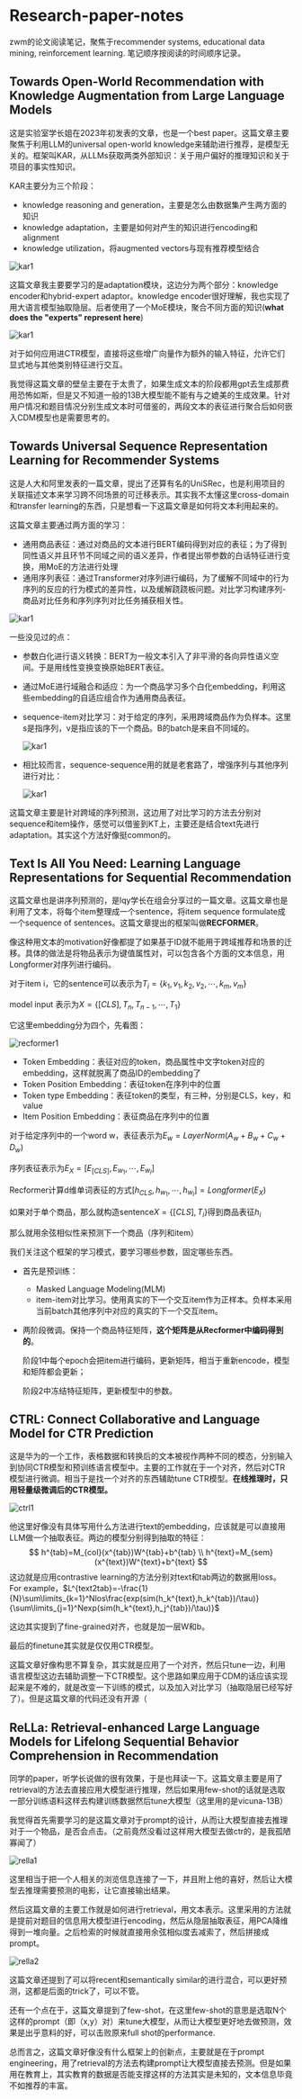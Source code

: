 # Research-paper-notes

zwm的论文阅读笔记，聚焦于recommender systems, educational data mining, reinforcement learning. 笔记顺序按阅读的时间顺序记录。

## Towards Open-World Recommendation with Knowledge Augmentation from Large Language Models

这是实验室学长姐在2023年初发表的文章，也是一个best paper。这篇文章主要聚焦于利用LLM的universal open-world knowledge来辅助进行推荐，是模型无关的。框架叫KAR，从LLMs获取两类外部知识：关于用户偏好的推理知识和关于项目的事实性知识。

KAR主要分为三个阶段：

- knowledge reasoning and generation，主要是怎么由数据集产生两方面的知识
- knowledge adaptation，主要是如何对产生的知识进行encoding和alignment
- knowledge utilization，将augmented vectors与现有推荐模型结合

![kar1](./image/kar1.png)

这篇文章我主要要学习的是adaptation模块，这边分为两个部分：knowledge encoder和hybrid-expert adaptor。knowledge encoder很好理解，我也实现了用大语言模型抽取隐层。后者使用了一个MoE模块，聚合不同方面的知识(**what does the "experts" represent here**)

![kar1](./image/kar2.png)

对于如何应用进CTR模型，直接将这些增广向量作为额外的输入特征，允许它们显式地与其他类别特征进行交互。

我觉得这篇文章的壁垒主要在于太贵了，如果生成文本的阶段都用gpt去生成那费用恐怖如斯，但是又不知道一般的13B大模型能不能有与之媲美的生成效果。针对用户情况和题目情况分别生成文本时可借鉴的，两段文本的表征进行聚合后如何嵌入CDM模型也是需要思考的。

## Towards Universal Sequence Representation Learning for Recommender Systems

这是人大和阿里发表的一篇文章，提出了还算有名的UniSRec，也是利用项目的关联描述文本来学习跨不同场景的可迁移表示。其实我不太懂这里cross-domain和transfer learning的东西，只是想看一下这篇文章是如何将文本利用起来的。

这篇文章主要通过两方面的学习：

- 通用商品表征：通过对商品的文本进行BERT编码得到对应的表征；为了得到同性语义并且环节不同域之间的语义差异，作者提出带参数的白话特征进行变换，用MoE的方法进行处理
- 通用序列表征：通过Transformer对序列进行编码，为了缓解不同域中的行为序列的反应的行为模式的差异性，以及缓解跷跷板问题。对比学习构建序列-商品对比任务和序列序列对比任务捕获相关性。

![kar1](./image/unisrec1.png)

一些没见过的点：

- 参数白化进行语义转换：BERT为一般文本引入了非平滑的各向异性语义空间。于是用线性变换变换原始BERT表征。

- 通过MoE进行域融合和适应：为一个商品学习多个白化embedding，利用这些embedding的自适应组合作为通用商品表征。

- sequence-item对比学习：对于给定的序列，采用跨域商品作为负样本。这里s是指序列，v是指应该的下一个商品。B的batch是来自不同域的。

  ![kar1](./image/unisrec2.png)

- 相比较而言，sequence-sequence用的就是老套路了，增强序列与其他序列进行对比：

  ![kar1](./image/unisrec3.png)

这篇文章主要是针对跨域的序列预测，这边用了对比学习的方法去分别对sequence和item操作，感觉可以借鉴到KT上，主要还是结合text先进行adaptation。其实这个方法好像挺common的。

## Text Is All You Need: Learning Language Representations for Sequential Recommendation

这篇文章也是讲序列预测的，是lqy学长在组会分享过的一篇文章。这篇文章也是利用了文本，将每个item整理成一个sentence，将item sequence formulate成一个sequence of sentences。这篇文章提出的框架叫做**RECFORMER**。

像这种用文本的motivation好像都提了如果基于ID就不能用于跨域推荐和场景的迁移。具体的做法是将物品表示为键值属性对，可以包含各个方面的文本信息，用Longformer对序列进行编码。

对于item i，它的sentence可以表示为$T_i=\{k_1, v_1, k_2, v_2,\cdots,k_m,v_m\}$

model input 表示为$X=\{[CLS],T_n, T_{n-1}, \cdots,T_1\}$

它这里embedding分为四个，先看图：

![recformer1](./image/recformer1.png)

- Token Embedding：表征对应的token，商品属性中文字token对应的embedding，这样就脱离了商品ID的embedding了
- Token Position Embedding：表征token在序列中的位置
- Token type Embedding：表征token的类型，有三种，分别是CLS，key，和value
- Item Position Embedding：表征商品在序列中的位置

对于给定序列中的一个word w，表征表示为$E_w = LayerNorm(A_w+B_w+C_w+D_w)$

序列表征表示为$E_X=[E_{[CLS]},E_{w_1},\cdots,E_{w_l}]$

Recformer计算d维单词表征的方式$[h_{CLS},h_{w_1},\cdots,h_{w_l}]=Longformer(E_X)$

如果对于单个商品，那么就构造sentence$X= \{[CLS], T_i\}$得到商品表征$h_i$

那么就用余弦相似性来预测下一个商品（序列和item）

我们关注这个框架的学习模式，要学习哪些参数，固定哪些东西。

- 首先是预训练：

  - Masked Language Modeling(MLM)
  - item-item对比学习。使用真实的下一个交互item作为正样本。负样本采用当前batch其他序列中对应的真实的下一个交互item。

- 两阶段微调。保持一个商品特征矩阵，**这个矩阵是从Recformer中编码得到的**。

  阶段1中每个epoch会把item进行编码，更新矩阵，相当于重新encode，模型和矩阵都会更新；

  阶段2中冻结特征矩阵，更新模型中的参数。

## CTRL: Connect Collaborative and Language Model for CTR Prediction

这是华为的一个工作，表格数据和转换后的文本被视作两种不同的模态，分别输入到协同CTR模型和预训练语言模型中。主要的工作就在于一个对齐，然后对CTR模型进行微调。相当于是找一个对齐的东西辅助tune CTR模型。**在线推理时，只用轻量级微调后的CTR模型。**

![ctrl1](./image/ctrl1.png)

他这里好像没有具体写用什么方法进行text的embedding，应该就是可以直接用LLM做一个抽取表征。两边的模型分别得到抽取的特征：
$$
h^{tab}=M_{col}(x^{tab})W^{tab}+b^{tab}
\\
h^{text}=M_{sem}(x^{text})W^{text}+b^{text}
$$
这边就是应用contrastive learning的方法分别对text和tab两边的数据用loss。For example，$L^{text2tab}=-\frac{1}{N}\sum\limits_{k=1}^Nlos\frac{exp(sim(h_k^{text},h_k^{tab})/\tau)}{\sum\limits_{j=1}^Nexp(sim(h_k^{text},h_j^{tab})/\tau)}$

这边其实提到了fine-grained对齐，也就是加一层W和b。

最后的finetune其实就是仅仅用CTR模型。

这篇文章好像构思不算复杂，其实就是应用了一个对齐，然后只tune一边，利用语言模型这边去辅助调整一下CTR模型。这个思路如果应用于CDM的话应该实现起来是不难的，就是改变一下训练的模式，以及加入对比学习（抽取隐层已经写好了）。但是这篇文章的代码还没有开源（

## ReLLa: Retrieval-enhanced Large Language Models for Lifelong Sequential Behavior Comprehension in Recommendation

同学的paper，听学长说做的很有效果，于是也拜读一下。这篇文章主要是用了retrieval的方法去直接应用大模型进行推理，然后如果用few-shot的话就是选取一部分训练语料这样去构建训练数据然后tune大模型（这里用的是vicuna-13B）

我觉得首先需要学习的是这篇文章对于prompt的设计，从而让大模型直接去推理对于一个物品，是否会点击。（之前竟然没看过这样用大模型去做ctr的，是我孤陋寡闻了）

![rella1](./image/rella1.png)

这里相当于把一个人相关的浏览信息连接了一下，并且附上他的喜好，然后让大模型去推理需要预测的电影，让它直接输出结果。

然后这篇文章的主要工作就是如何进行retrieval，用文本表示。这里采用的方法就是提前对题目的信息用大模型进行encoding，然后从隐层抽取表征，用PCA降维得到一堆向量。之后检索的时候就直接用余弦相似度去减索了，然后拼接成prompt。

![rella2](./image/rella2.png)

这篇文章还提到了可以将recent和semantically similar的进行混合，可以更好预测，这都是后面的trick了，可以不管。

还有一个点在于，这篇文章提到了few-shot，在这里few-shot的意思是选取N个这样的prompt（即（x,y）对）来tune大模型，从而让大模型更好地去做预测，效果是出乎意料的好，可以击败原来full shot的performance.

总而言之，这篇文章好像没有什么框架上的创新点，主要就是在于prompt engineering，用了retrieval的方法去构建prompt让大模型直接去预测。但是如果用在教育上，其实教育的数据是否能支撑这样的方法其实是未知的，文本信息毕竟不如推荐的丰富。

